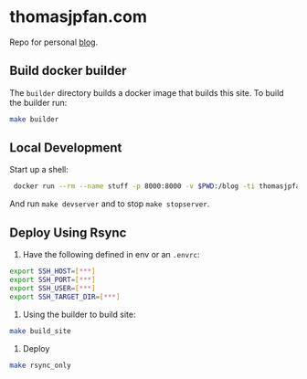 # thomasjpfan.com

Repo for personal [blog](https://thomasjpfan.com).

## Build docker builder

The `builder` directory builds a docker image that builds this site. To build the builder run:

```bash
make builder
```

## Local Development

Start up a shell:

```bash
 docker run --rm --name stuff -p 8000:8000 -v $PWD:/blog -ti thomasjpfan/pelican-blog-builder /bin/sh
```

And run `make devserver` and to stop `make stopserver`.

## Deploy Using Rsync

1. Have the following defined in env or an `.envrc`:

```bash
export SSH_HOST=[***]
export SSH_PORT=[***]
export SSH_USER=[***]
export SSH_TARGET_DIR=[***]
```

1. Using the builder to build site:

```bash
make build_site
```

1. Deploy

```bash
make rsync_only
```
